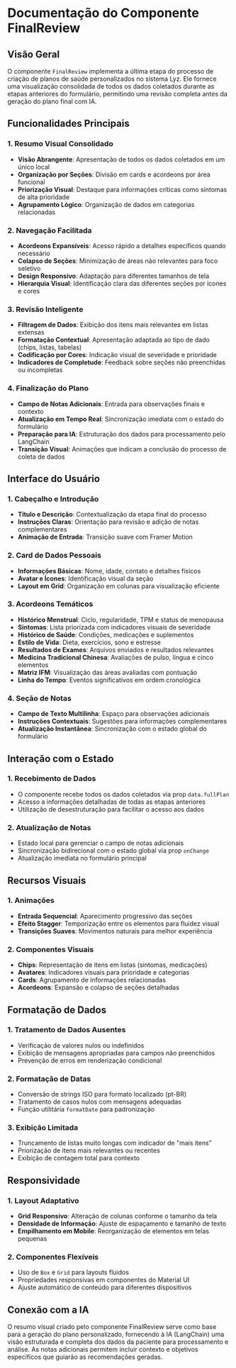 # Documentação do Componente FinalReview

## Visão Geral
O componente `FinalReview` implementa a última etapa do processo de criação de planos de saúde personalizados no sistema Lyz. Ele fornece uma visualização consolidada de todos os dados coletados durante as etapas anteriores do formulário, permitindo uma revisão completa antes da geração do plano final com IA.

## Funcionalidades Principais

### 1. Resumo Visual Consolidado
- **Visão Abrangente**: Apresentação de todos os dados coletados em um único local
- **Organização por Seções**: Divisão em cards e acordeons por área funcional
- **Priorização Visual**: Destaque para informações críticas como sintomas de alta prioridade
- **Agrupamento Lógico**: Organização de dados em categorias relacionadas

### 2. Navegação Facilitada
- **Acordeons Expansíveis**: Acesso rápido a detalhes específicos quando necessário
- **Colapso de Seções**: Minimização de áreas não relevantes para foco seletivo
- **Design Responsivo**: Adaptação para diferentes tamanhos de tela
- **Hierarquia Visual**: Identificação clara das diferentes seções por ícones e cores

### 3. Revisão Inteligente
- **Filtragem de Dados**: Exibição dos itens mais relevantes em listas extensas
- **Formatação Contextual**: Apresentação adaptada ao tipo de dado (chips, listas, tabelas)
- **Codificação por Cores**: Indicação visual de severidade e prioridade
- **Indicadores de Completude**: Feedback sobre seções não preenchidas ou incompletas

### 4. Finalização do Plano
- **Campo de Notas Adicionais**: Entrada para observações finais e contexto
- **Atualização em Tempo Real**: Sincronização imediata com o estado do formulário
- **Preparação para IA**: Estruturação dos dados para processamento pelo LangChain
- **Transição Visual**: Animações que indicam a conclusão do processo de coleta de dados

## Interface do Usuário

### 1. Cabeçalho e Introdução
- **Título e Descrição**: Contextualização da etapa final do processo
- **Instruções Claras**: Orientação para revisão e adição de notas complementares
- **Animação de Entrada**: Transição suave com Framer Motion

### 2. Card de Dados Pessoais
- **Informações Básicas**: Nome, idade, contato e detalhes físicos
- **Avatar e Ícones**: Identificação visual da seção
- **Layout em Grid**: Organização em colunas para visualização eficiente

### 3. Acordeons Temáticos
- **Histórico Menstrual**: Ciclo, regularidade, TPM e status de menopausa
- **Sintomas**: Lista priorizada com indicadores visuais de severidade
- **Histórico de Saúde**: Condições, medicações e suplementos
- **Estilo de Vida**: Dieta, exercícios, sono e estresse
- **Resultados de Exames**: Arquivos enviados e resultados relevantes
- **Medicina Tradicional Chinesa**: Avaliações de pulso, língua e cinco elementos
- **Matriz IFM**: Visualização das áreas avaliadas com pontuação
- **Linha do Tempo**: Eventos significativos em ordem cronológica

### 4. Seção de Notas
- **Campo de Texto Multilinha**: Espaço para observações adicionais
- **Instruções Contextuais**: Sugestões para informações complementares
- **Atualização Instantânea**: Sincronização com o estado global do formulário

## Interação com o Estado

### 1. Recebimento de Dados
- O componente recebe todos os dados coletados via prop `data.fullPlan`
- Acesso a informações detalhadas de todas as etapas anteriores
- Utilização de desestruturação para facilitar o acesso aos dados

### 2. Atualização de Notas
- Estado local para gerenciar o campo de notas adicionais
- Sincronização bidirecional com o estado global via prop `onChange`
- Atualização imediata no formulário principal

## Recursos Visuais

### 1. Animações
- **Entrada Sequencial**: Aparecimento progressivo das seções
- **Efeito Stagger**: Temporização entre os elementos para fluidez visual
- **Transições Suaves**: Movimentos naturais para melhor experiência

### 2. Componentes Visuais
- **Chips**: Representação de itens em listas (sintomas, medicações)
- **Avatares**: Indicadores visuais para prioridade e categorias
- **Cards**: Agrupamento de informações relacionadas
- **Acordeons**: Expansão e colapso de seções detalhadas

## Formatação de Dados

### 1. Tratamento de Dados Ausentes
- Verificação de valores nulos ou indefinidos
- Exibição de mensagens apropriadas para campos não preenchidos
- Prevenção de erros em renderização condicional

### 2. Formatação de Datas
- Conversão de strings ISO para formato localizado (pt-BR)
- Tratamento de casos nulos com mensagens adequadas
- Função utilitária `formatDate` para padronização

### 3. Exibição Limitada
- Truncamento de listas muito longas com indicador de "mais itens"
- Priorização de itens mais relevantes ou recentes
- Exibição de contagem total para contexto

## Responsividade

### 1. Layout Adaptativo
- **Grid Responsivo**: Alteração de colunas conforme o tamanho da tela
- **Densidade de Informação**: Ajuste de espaçamento e tamanho de texto
- **Empilhamento em Mobile**: Reorganização de elementos em telas pequenas

### 2. Componentes Flexíveis
- Uso de `Box` e `Grid` para layouts fluidos
- Propriedades responsivas em componentes do Material UI
- Ajuste automático de conteúdo para diferentes dispositivos

## Conexão com a IA

O resumo visual criado pelo componente FinalReview serve como base para a geração do plano personalizado, fornecendo à IA (LangChain) uma visão estruturada e completa dos dados da paciente para processamento e análise. As notas adicionais permitem incluir contexto e objetivos específicos que guiarão as recomendações geradas.
